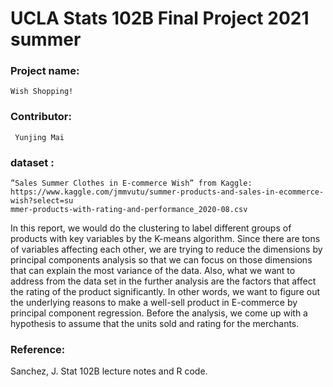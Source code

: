 # UCLA Stats 102B Final Project 2021 summer
### Project name:
    Wish Shopping!
###  Contributor: 
     Yunjing Mai
### dataset : 
    ”Sales Summer Clothes in E-commerce Wish” from Kaggle:
    https://www.kaggle.com/jmmvutu/summer-products-and-sales-in-ecommerce-wish?select=su
    mmer-products-with-rating-and-performance_2020-08.csv
    
In this report, we would do the clustering to label different groups of products with key variables by the K-means algorithm. 
Since there are tons of variables affecting each other, we are trying to reduce the dimensions by principal components
analysis so that we can focus on those dimensions that can explain the most variance of the data. Also, what we want to address 
from the data set in the further analysis are the factors that affect the rating of the product significantly.
In other words, we want to figure out the underlying reasons to make a well-sell product in E-commerce by principal component 
regression. Before the analysis, we come up with a hypothesis to assume that the units sold and rating for the merchants.



### Reference: 
Sanchez, J. Stat 102B lecture notes and R code.
